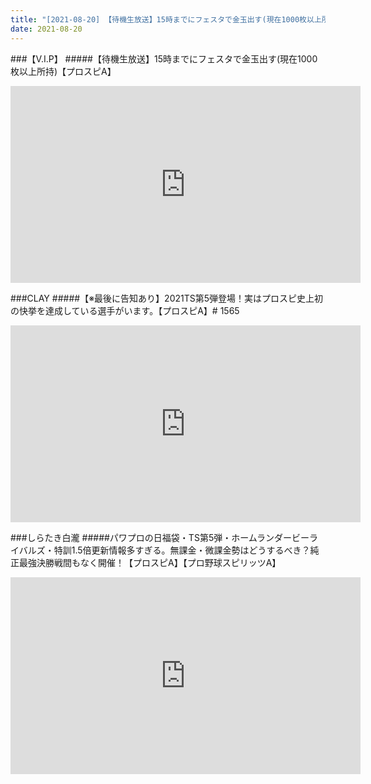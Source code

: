 ```yaml
---
title: "[2021-08-20] 【待機生放送】15時までにフェスタで金玉出す(現在1000枚以上所持)【プロスピA】 他"
date: 2021-08-20
---
```

###【V.I.P】
#####【待機生放送】15時までにフェスタで金玉出す(現在1000枚以上所持)【プロスピA】
<iframe width="560" height="315" src="https://www.youtube.com/embed/x5rJtA6Ol44" frameborder="0" allow="accelerometer; autoplay; clipboard-write; encrypted-media; gyroscope; picture-in-picture" allowfullscreen></iframe>

###CLAY
#####【※最後に告知あり】2021TS第5弾登場！実はプロスピ史上初の快挙を達成している選手がいます。【プロスピA】# 1565
<iframe width="560" height="315" src="https://www.youtube.com/embed/l1uYbRG3KOk" frameborder="0" allow="accelerometer; autoplay; clipboard-write; encrypted-media; gyroscope; picture-in-picture" allowfullscreen></iframe>

###しらたき白瀧
#####パワプロの日福袋・TS第5弾・ホームランダービーライバルズ・特訓1.5倍更新情報多すぎる。無課金・微課金勢はどうするべき？純正最強決勝戦間もなく開催！【プロスピA】【プロ野球スピリッツA】
<iframe width="560" height="315" src="https://www.youtube.com/embed/tZfVXOXBb0g" frameborder="0" allow="accelerometer; autoplay; clipboard-write; encrypted-media; gyroscope; picture-in-picture" allowfullscreen></iframe>

